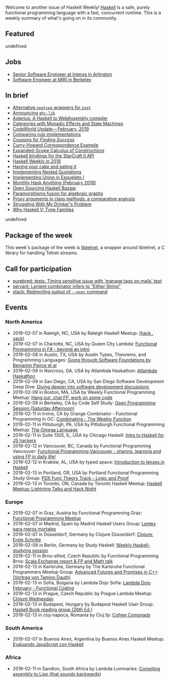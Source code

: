 <!-- 2019-02-07 unpublished -->

Welcome to another issue of Haskell Weekly!
[Haskell](https://www.haskell.org) is a safe, purely functional programming language with a fast, concurrent runtime.
This is a weekly summary of what's going on in its community.

## Featured

undefined

## Jobs

-   [Senior Software Engineer at Interos in Arlington](https://interos.applicantpro.com/jobs/986650-306376.html)
-   [Software Engineer at MIRI in Berkeley](https://intelligence.org/get-involved/#careers)

## In brief

-   [Alternative `newtype` wrappers for `oset`](https://blog.rcook.org/blog/2019/02-newtype-wrappers/)
-   [Announcing `ghc-lib`](https://neilmitchell.blogspot.com/2019/02/announcing-ghc-lib.html)
-   [Asterius: A Haskell to WebAssembly compiler](https://github.com/tweag/asterius/tree/43b66625330ce1d96797fe7bee045c9c3165b9ec)
-   [Categories with Monadic Effects and State Machines](https://coot.me/posts/categories-with-monadic-effects.html)
-   [CodeWorld Update — February, 2019](https://medium.com/@cdsmithus/codeworld-update-february-2019-450902b1cd4e)
-   [Comparing nub implementations](https://andreaspk.github.io/posts/2019-02-01-nub-benchmarks.html)
-   [Coupons for *Finding Success*](https://typeclasses.com/news/2019-02-finding-success-and-failure)
-   [Curry-Howard Correspondence Example](https://cvlad.info/curry-howard/)
-   [Expanded-Scope Calculus of Constructions](https://github.com/MaiaVictor/ESCoC/tree/fbd22beb7a55ebf685bdde33a7eef3105973168a)
-   [Haskell bindings for the StarCraft II API](https://gitlab.com/spacekitteh/sc2hs/tree/377e5b3a52f8170f40afecbe8885ae454c302dd5#readme)
-   [Haskell Weekly in 2018](https://taylor.fausak.me/2019/02/03/haskell-weekly-in-2018/)
-   [Having your cake and eating it](https://medium.com/permutive/having-your-cake-and-eating-it-9f462bf3f908)
-   [Implementing Nested Quotations](https://mpickering.github.io/posts/2019-01-31-nested-brackets.html)
-   [Implementing Union in Esqueleto I](https://www.parsonsmatt.org/2019/01/31/esqueleto_union_i.html)
-   [Monthly Hask Anything (February 2019)](https://www.reddit.com/r/haskell/comments/alrm5v/monthly_hask_anything_february_2019/)
-   [Open Sourcing Haskell Bazaar](https://www.reddit.com/r/haskell/comments/an2slo/open_sourcing_haskell_bazaar_explore_haskell_and/)
-   [Paramorphisms fusion for algebraic graphs](https://blog.nyarlathotep.one/2019/02/paramorphisms-fusion-for-algebraic-graphs/)
-   [Proxy arguments in class methods: a comparative analysis](https://ryanglscott.github.io/2019/02/06/proxy-arguments-in-class-methods/)
-   [Struggling With My Drinker's Problem](https://k-bx.github.io/articles/drinker.html)
-   [Why Haskell V: Type Families](https://mmhaskell.com/blog/2019/2/4/why-haskell-v-type-families)

undefined

## Package of the week

This week's package of the week is [libtelnet](https://hackage.haskell.org/package/libtelnet-0.1.0.0),
a wrapper around libtelnet, a C library for handling Telnet streams.

## Call for participation

-   [purebred: tests: Timing sensitive issue with 'manage tags on mails' test](https://github.com/purebred-mua/purebred/issues/251)
-   [servant: Lenient combinator infers to "Either String"](https://github.com/haskell-servant/servant/issues/1118)
-   [stack: Redirecting output of `--exec` command](https://github.com/commercialhaskell/stack/issues/4556)

## Events

### North America

- 2019-02-07 in Raleigh, NC, USA by Raleigh Haskell Meetup: [(hack . yack)](https://www.meetup.com/Raleigh-Haskell-Meetup/events/nsfsnqyzdbkb/)
- 2019-02-07 in Charlotte, NC, USA by Queen City Lambda: [Functional Programming in F# - beyond an intro ](https://www.meetup.com/Queen-Lambda/events/257649879/)
- 2019-02-08 in Austin, TX, USA by Austin Types, Theorems, and Programming Languages: [Going through Software Foundations by Benjamin Pierce et al](https://www.meetup.com/Austin-Types-Theorems-and-Programming-Languages/events/kbqknnyzdblb/)
- 2019-02-09 in Norcross, GA, USA by Atlambda Haskathon: [Atlambda Haskathon](https://www.meetup.com/Atlambda-Haskathon/events/ggbspqyzdbmb/)
- 2019-02-09 in San Diego, CA, USA by San Diego Software Development Deep Dive: [Diving deeper into software development discussions ](https://www.meetup.com/San-Diego-Software-Development-Deep-Dive/events/mtzbkqyzdbmb/)
- 2019-02-09 in Boston, MA, USA by Weekly Functional Programming Meetup: [Hang out, chat FP, work on some code](https://www.meetup.com/Weekly-Functional-Programming-Meetup/events/vdlnqpyzdbmb/)
- 2019-02-09 in Berkeley, CA by Code Self Study: [Open Programming Session (Saturday Afternoon)](https://www.meetup.com/codeselfstudy/events/dkwpzpyzdbmb/)
- 2019-02-11 in Irvine, CA by Orange Combinator - Functional Programming In OC: [Combinating - The Weekly Function](https://www.meetup.com/orange-combinator/events/lxvjrpyzdbpb/)
- 2019-02-11 in Pittsburgh, PA, USA by Pittsburgh Functional Programming Meetup: [The Omega Language](https://www.meetup.com/Pittsburgh-Functional-Programming-Meetup/events/gctsjlyzdbpb/)
- 2019-02-11 in Suite 1305, IL, USA by Chicago Haskell: [Intro to Haskell for JS hackers](https://www.meetup.com/Chicago-Haskell/events/258457767/)
- 2019-02-12 in Vancouver, BC, Canada by Functional Programming Vancouver: [Functional Programming Vancouver - sharing, learning and using FP in daily life!](https://www.meetup.com/Functional-Programming-Vancouver/events/zjghlqyzdbqb/)
- 2019-02-12 in Kraków, AL, USA by typed.space: [Introduction to lenses in Haskell](https://www.meetup.com/typed-space/events/258561050/)
- 2019-02-13 in Portland, OR, USA by Portland Functional Programming Study Group: [PDX Func Theory Track - Logic and Proof](https://www.meetup.com/Portland-Functional-Programming-Study-Group/events/gwtbcpyzdbrb/)
- 2019-02-13 in Toronto, ON, Canada by Toronto Haskell Meetup: [Haskell Meetup: Lightning Talks and Hack Night](https://www.meetup.com/meetup-group-evRITRtT/events/258082340/)

### Europe

- 2019-02-07 in Graz, Austria by Functional Programming Graz: [Functional Programming Meetup](https://www.meetup.com/Functional-Programming-Graz/events/qbrnrlyzdbkb/)
- 2019-02-07 in Madrid, Spain by Madrid Haskell Users Group: [Lentes para meros mortales](https://www.meetup.com/Haskell-MAD/events/258033850/)
- 2019-02-07 in Düsseldorf, Germany by Clojure Düsseldorf: [Clojure: Erste Schritte](https://www.meetup.com/Clojure-Duesseldorf/events/258139096/)
- 2019-02-09 in Berlin, Germany by Study Haskell: [Weekly Haskell-studying session](https://www.meetup.com/Study-Haskell/events/gwtsqqyzdbmb/)
- 2019-02-11 in Brno-střed, Czech Republic by Functional Programming Brno: [Scala Exchange report & FP and Math talk](https://www.meetup.com/fpbrno/events/258090018/)
- 2019-02-13 in Karlsruhe, Germany by The Karlsruhe Functional Programmers Meetup Group: [Advanced Futures and Promises in C++ (Vortrag von Tamino Dauth)](https://www.meetup.com/The-Karlsruhe-Functional-Programmers-Meetup-Group/events/256845601/)
- 2019-02-13 in Sofia, Bulgaria by Lambda Dojo Sofia: [Lambda Dojo February - Functional Coding](https://www.meetup.com/Lambda-Dojo-Sofia/events/258264522/)
- 2019-02-13 in Prague, Czech Republic by Prague Lambda Meetup: [Clojure Wednesday](https://www.meetup.com/Lambda-Meetup-Group/events/258696043/)
- 2019-02-13 in Budapest, Hungary by Budapest Haskell User Group: [Haskell Book reading group (26th Ed.)](https://www.meetup.com/Bp-HUG/events/257920419/)
- 2019-02-13 in cluj-napoca, Romania by Cluj.fp: [Cofree Comonads](https://www.meetup.com/Cluj-fp/events/258724870/)

### South America

- 2019-02-07 in Buenos Aires, Argentina by Buenos Aires Haskell Meetup: [Evaluando JavaScript con Haskell](https://www.meetup.com/Buenos-Aires-Haskell-Meetup/events/257540096/)

### Africa

- 2019-02-11 in Sandton, South Africa by Lambda Luminaries: [Compiling assembly to Lisp (that sounds backwards)](https://www.meetup.com/lambda-luminaries/events/rkdhnqyzdbpb/)
